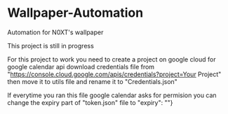# Wallpaper-Automation
Automation for N0XT's wallpaper

This project is still in progress

For this project to work you need to create a project on google cloud for google calendar api
download credentials file from "https://console.cloud.google.com/apis/credentials?project=Your Project"
then move it to utils file and rename it to "Credentials.json"

If everytime you ran this file google calendar asks for permision you can change the expiry part of "token.json" file to "expiry": ""}
